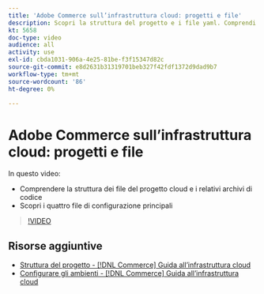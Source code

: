 ```yaml
---
title: 'Adobe Commerce sull’infrastruttura cloud: progetti e file'
description: Scopri la struttura del progetto e i file yaml. Comprendi la struttura dei file del progetto Cloud e di tutti gli archivi necessari.
kt: 5658
doc-type: video
audience: all
activity: use
exl-id: cbda1031-906a-4e25-81be-f3f15347d82c
source-git-commit: e8d2631b31319701beb327f42fdf1372d9dad9b7
workflow-type: tm+mt
source-wordcount: '86'
ht-degree: 0%

---
```


# Adobe Commerce sull’infrastruttura cloud: progetti e file

In questo video:

- Comprendere la struttura dei file del progetto cloud e i relativi archivi di codice
- Scopri i quattro file di configurazione principali

>[!VIDEO](https://video.tv.adobe.com/v/35694?quality=12&learn=on)

## Risorse aggiuntive

- [Struttura del progetto - [!DNL Commerce] Guida all’infrastruttura cloud](https://experienceleague.adobe.com/docs/commerce-cloud-service/user-guide/project/file-structure.html)
- [Configurare gli ambienti - [!DNL Commerce] Guida all’infrastruttura cloud](https://experienceleague.adobe.com/docs/commerce-cloud-service/user-guide/configure/overview.html)
